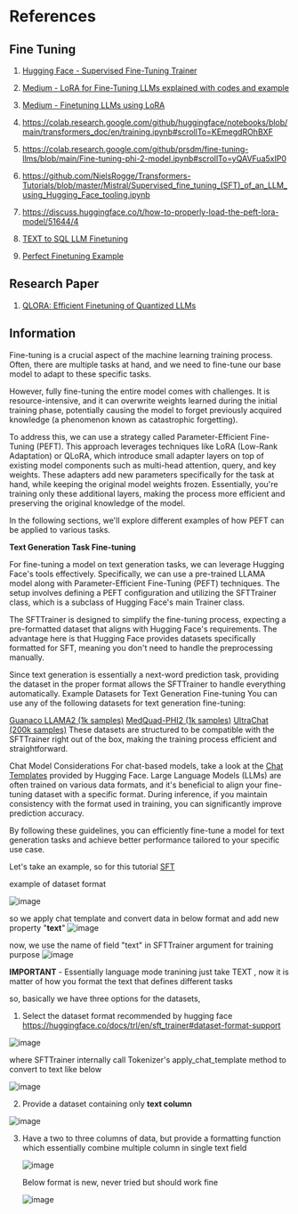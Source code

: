 # References

## Fine Tuning
1. [Hugging Face - Supervised Fine-Tuning Trainer](https://huggingface.co/docs/trl/main/en/sft_trainer)

2. [Medium - LoRA for Fine-Tuning LLMs explained with codes and example](https://medium.com/data-science-in-your-pocket/lora-for-fine-tuning-llms-explained-with-codes-and-example-62a7ac5a3578)

3. [Medium - Finetuning LLMs using LoRA](https://anirbansen2709.medium.com/finetuning-llms-using-lora-77fb02cbbc48)
4. https://colab.research.google.com/github/huggingface/notebooks/blob/main/transformers_doc/en/training.ipynb#scrollTo=KEmegdROhBXF
5. https://colab.research.google.com/github/prsdm/fine-tuning-llms/blob/main/Fine-tuning-phi-2-model.ipynb#scrollTo=yQAVFua5xIP0
6. https://github.com/NielsRogge/Transformers-Tutorials/blob/master/Mistral/Supervised_fine_tuning_(SFT)_of_an_LLM_using_Hugging_Face_tooling.ipynb
7. https://discuss.huggingface.co/t/how-to-properly-load-the-peft-lora-model/51644/4
8. [TEXT to SQL LLM Finetuning](https://medium.com/@jayeshchouhan826/the-ultimate-guide-to-fine-tuning-large-language-models-with-hugging-face-c971e588bf02)
9. [Perfect Finetuning Example](https://colab.research.google.com/drive/17XEqL1JcmVWjHkT-WczdYkJlNINacwG7?usp=sharing)


## Research Paper

1. [QLORA: Efficient Finetuning of Quantized LLMs](https://arxiv.org/pdf/2305.14314)


## Information

Fine-tuning is a crucial aspect of the machine learning training process. Often, there are multiple tasks at hand, and we need to fine-tune our base model to adapt to these specific tasks.

However, fully fine-tuning the entire model comes with challenges. It is resource-intensive, and it can overwrite weights learned during the initial training phase, potentially causing the model to forget previously acquired knowledge (a phenomenon known as catastrophic forgetting).

To address this, we can use a strategy called Parameter-Efficient Fine-Tuning (PEFT). This approach leverages techniques like LoRA (Low-Rank Adaptation) or QLoRA, which introduce small adapter layers on top of existing model components such as multi-head attention, query, and key weights. These adapters add new parameters specifically for the task at hand, while keeping the original model weights frozen. Essentially, you're training only these additional layers, making the process more efficient and preserving the original knowledge of the model.

In the following sections, we'll explore different examples of how PEFT can be applied to various tasks.

**Text Generation Task Fine-tuning**

For fine-tuning a model on text generation tasks, we can leverage Hugging Face's tools effectively. Specifically, we can use a pre-trained LLAMA model along with Parameter-Efficient Fine-Tuning (PEFT) techniques. The setup involves defining a PEFT configuration and utilizing the SFTTrainer class, which is a subclass of Hugging Face's main Trainer class.

The SFTTrainer is designed to simplify the fine-tuning process, expecting a pre-formatted dataset that aligns with Hugging Face's requirements. The advantage here is that Hugging Face provides datasets specifically formatted for SFT, meaning you don't need to handle the preprocessing manually.

Since text generation is essentially a next-word prediction task, providing the dataset in the proper format allows the SFTTrainer to handle everything automatically.
Example Datasets for Text Generation Fine-tuning
You can use any of the following datasets for text generation fine-tuning:

[Guanaco LLAMA2 (1k samples)](https://huggingface.co/datasets/mlabonne/guanaco-llama2-1k)
[MedQuad-PHI2 (1k samples)](https://huggingface.co/datasets/prsdm/MedQuad-phi2-1k?row=0)
[UltraChat (200k samples)](https://huggingface.co/datasets/HuggingFaceH4/ultrachat_200k?row=23)
These datasets are structured to be compatible with the SFTTrainer right out of the box, making the training process efficient and straightforward.

Chat Model Considerations
For chat-based models, take a look at the [Chat Templates](https://huggingface.co/blog/chat-templates) provided by Hugging Face. Large Language Models (LLMs) are often trained on various data formats, and it's beneficial to align your fine-tuning dataset with a specific format. During inference, if you maintain consistency with the format used in training, you can significantly improve prediction accuracy.

By following these guidelines, you can efficiently fine-tune a model for text generation tasks and achieve better performance tailored to your specific use case.

Let's take an example, 
so for this tutorial [SFT](https://github.com/NielsRogge/Transformers-Tutorials/blob/master/Mistral/Supervised_fine_tuning_(SFT)_of_an_LLM_using_Hugging_Face_tooling.ipynb) 

example of dataset format 

![image](https://github.com/user-attachments/assets/5c9a2179-368d-440c-9de6-b0849c6f20fe)

so we apply chat template and convert data in below format and add new property "**text**"
![image](https://github.com/user-attachments/assets/2bbb4b12-961f-4f92-b48d-faf9aed2fb36)

now, we use the name of field "text" in SFTTrainer argument for training purpose
![image](https://github.com/user-attachments/assets/a9c20cc6-b9c6-4b7e-a80e-318e04248b60)


**IMPORTANT** - Essentially language mode tranining just take TEXT , now it is matter of how you format the text that defines different tasks

so, basically we have three options for the datasets, 

1) Select the dataset format recommended by hugging face
https://huggingface.co/docs/trl/en/sft_trainer#dataset-format-support

![image](https://github.com/user-attachments/assets/16426ef0-502b-4673-b052-3f4dbdd91a1a)

where SFTTrainer internally call Tokenizer's apply_chat_template method to convert to text like below 

![image](https://github.com/user-attachments/assets/b9048acb-c03d-4367-80a6-9b8b0e33f0d6)

2) Provide a dataset containing only **text column**

![image](https://github.com/user-attachments/assets/da9e168a-a65a-4791-a456-7ae5d88ba797)


3) Have a two to three columns of data, but provide a formatting function which essentially combine multiple column in single
   text field

   ![image](https://github.com/user-attachments/assets/0cbb7af0-7fd9-4965-ba5f-4788a86411c0)

   Below format is new, never tried but should work fine

   ![image](https://github.com/user-attachments/assets/6f867d93-c81c-48e9-9e0d-86ed679b3f95)


